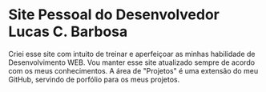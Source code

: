 # Site Pessoal do Desenvolvedor Lucas C. Barbosa
Criei esse site com intuito de treinar e aperfeiçoar as minhas habilidade de Desenvolvimento WEB. Vou manter esse site atualizado sempre de acordo com os meus conhecimentos. A área de "Projetos" é uma extensão do meu GitHub, servindo de porfólio para os meus projetos.

